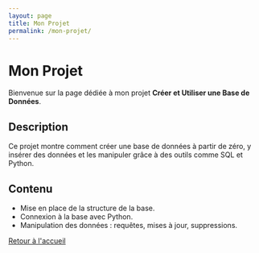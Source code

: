 ```yaml
---
layout: page
title: Mon Projet
permalink: /mon-projet/
---
```


# Mon Projet

Bienvenue sur la page dédiée à mon projet **Créer et Utiliser une Base de Données**.

## Description
Ce projet montre comment créer une base de données à partir de zéro, y insérer des données et les manipuler grâce à des outils comme SQL et Python.

## Contenu
- Mise en place de la structure de la base.
- Connexion à la base avec Python.
- Manipulation des données : requêtes, mises à jour, suppressions.

[Retour à l'accueil](./)
